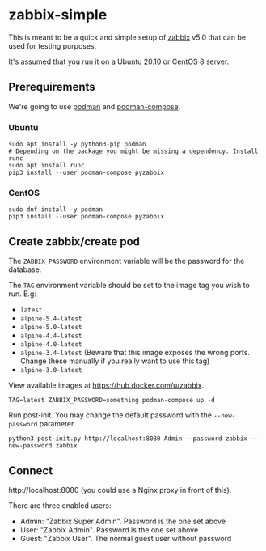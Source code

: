 # zabbix-simple

This is meant to be a quick and simple setup of [zabbix](https://zabbix.com) v5.0 that can be used for testing purposes.

It's assumed that you run it on a Ubuntu 20.10 or CentOS 8 server.

## Prerequirements

We're going to use [podman](https://podman.io/getting-started/) and [podman-compose](https://github.com/containers/podman-compose).

### Ubuntu

```
sudo apt install -y python3-pip podman
# Depending on the package you might be missing a dependency. Install runc
sudo apt install runc
pip3 install --user podman-compose pyzabbix
```

### CentOS
```
sudo dnf install -y podman
pip3 install --user podman-compose pyzabbix
```

## Create zabbix/create pod

The `ZABBIX_PASSWORD` environment variable will be the password for the database.

The `TAG` environment variable should be set to the image tag you wish to run. E.g:

- `latest`
- `alpine-5.4-latest`
- `alpine-5.0-latest`
- `alpine-4.4-latest`
- `alpine-4.0-latest`
- `alpine-3.4-latest` (Beware that this image exposes the wrong ports. Change these manually if you really want to use this tag)
- `alpine-3.0-latest`

View available images at <https://hub.docker.com/u/zabbix>.

```
TAG=latest ZABBIX_PASSWORD=something podman-compose up -d
```

Run post-init. You may change the default password with the `--new-password` parameter.

```
python3 post-init.py http://localhost:8080 Admin --password zabbix --new-password zabbix
```

## Connect

http://localhost:8080 (you could use a Nginx proxy in front of this).

There are three enabled users:

* Admin: "Zabbix Super Admin". Password is the one set above
* User: "Zabbix Admin". Password is the one set above
* Guest: "Zabbix User". The normal guest user without password

